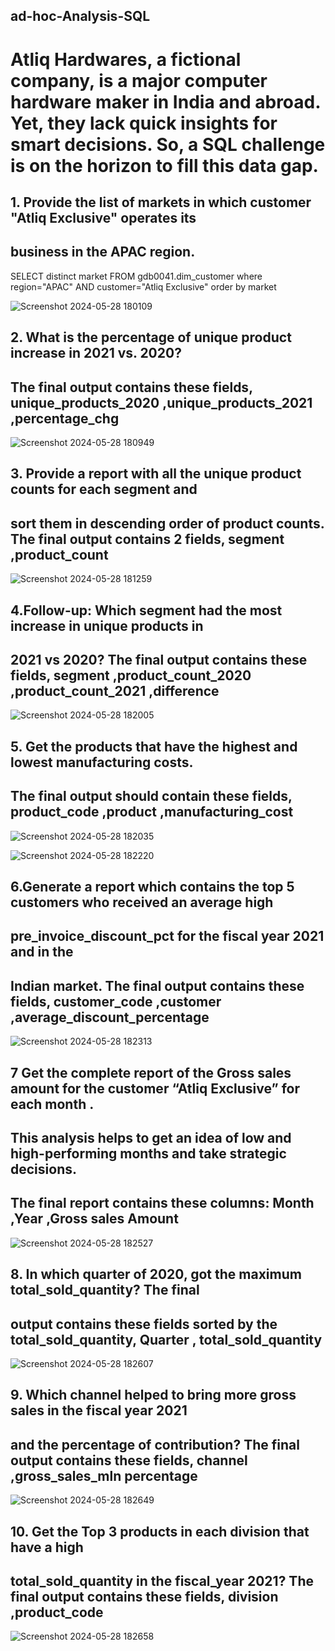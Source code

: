 ## ad-hoc-Analysis-SQL

# Atliq Hardwares, a fictional company, is a major computer hardware maker in India and abroad. Yet, they lack quick insights for smart decisions. So, a SQL challenge is on the horizon to fill this data gap.

## 1.  Provide the list of markets in which customer  "Atliq  Exclusive"  operates its 
##  business in the  APAC  region.

SELECT distinct market
FROM gdb0041.dim_customer
where region="APAC"
AND customer="Atliq Exclusive"
order by market

![Screenshot 2024-05-28 180109](https://github.com/Rajeswari-kotha/ad-hoc-Analysis-SQL-/assets/162559903/835b79ea-574e-4b6e-af8a-da878ba976de)

## 2.  What is the percentage of unique product increase in 2021 vs. 2020?
 ## The  final output contains these fields, unique_products_2020 ,unique_products_2021 ,percentage_chg 

![Screenshot 2024-05-28 180949](https://github.com/Rajeswari-kotha/ad-hoc-Analysis-SQL-/assets/162559903/29f7d90f-adfc-4ad9-928e-c38166ac8626)

 ## 3. Provide a report with all the unique product counts for each  segment  and 
## sort them in descending order of product counts. The final output contains  2 fields,  segment  ,product_count 


![Screenshot 2024-05-28 181259](https://github.com/Rajeswari-kotha/ad-hoc-Analysis-SQL-/assets/162559903/ae7433cc-0d23-4ec0-965e-8d975676829e)

## 4.Follow-up: Which segment had the most increase in unique products in 
## 2021 vs 2020? The final output contains these fields, segment ,product_count_2020 ,product_count_2021 ,difference 

![Screenshot 2024-05-28 182005](https://github.com/Rajeswari-kotha/ad-hoc-Analysis-SQL-/assets/162559903/154ef6df-b512-4634-b3e2-d45dc65d0bb5)

##  5.  Get the products that have the highest and lowest manufacturing costs. 
## The final output should contain these fields,  product_code ,product ,manufacturing_cost  

![Screenshot 2024-05-28 182035](https://github.com/Rajeswari-kotha/ad-hoc-Analysis-SQL-/assets/162559903/ad0faae8-ff17-42be-8b07-d44bbe60229a)

![Screenshot 2024-05-28 182220](https://github.com/Rajeswari-kotha/ad-hoc-Analysis-SQL-/assets/162559903/5274f87e-3be5-49b5-8882-574990f93514)

##  6.Generate a report which contains the top 5 customers who received an average high 
## pre_invoice_discount_pct  for the  fiscal  year 2021  and in the 
## Indian  market. The final output contains these fields, customer_code ,customer ,average_discount_percentage

![Screenshot 2024-05-28 182313](https://github.com/Rajeswari-kotha/ad-hoc-Analysis-SQL-/assets/162559903/c255cb56-cbbd-4526-93c1-d7c5f38868ff)

## 7 Get the complete report of the Gross sales amount for the customer  “Atliq Exclusive”  for each month  .
 ## This analysis helps to  get an idea of low and  high-performing months and take strategic decisions. 
## The final report contains these columns: Month ,Year ,Gross sales Amount

![Screenshot 2024-05-28 182527](https://github.com/Rajeswari-kotha/ad-hoc-Analysis-SQL-/assets/162559903/dc15ee10-90ee-49e1-8feb-89d0e0b5dcf1)

## 8. In which quarter of 2020, got the maximum total_sold_quantity? The final 
## output contains these fields sorted by the total_sold_quantity,  Quarter , total_sold_quantity

![Screenshot 2024-05-28 182607](https://github.com/Rajeswari-kotha/ad-hoc-Analysis-SQL-/assets/162559903/513f0ad0-8b81-479c-8ac6-ea5e081ab4a4)

## 9. Which channel helped to bring more gross sales in the fiscal year 2021 
## and the percentage of contribution?  The final output  contains these fields, channel ,gross_sales_mln  percentage 

![Screenshot 2024-05-28 182649](https://github.com/Rajeswari-kotha/ad-hoc-Analysis-SQL-/assets/162559903/2cd574cd-1c29-4d59-8b8c-bece401ac6a4)

## 10. Get the Top 3 products in each division that have a high 
## total_sold_quantity in the fiscal_year 2021? The final output contains these  fields, division ,product_code

![Screenshot 2024-05-28 182658](https://github.com/Rajeswari-kotha/ad-hoc-Analysis-SQL-/assets/162559903/b9745035-da6a-4921-bd03-7b7a64fbc9fc)

 
